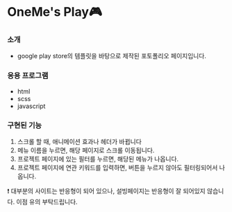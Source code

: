 <h1>OneMe's Play🎮</h1>
<h3>소개</h3>
<ul>
  <li>google play store의 템플릿을 바탕으로 제작된 포토폴리오 페이지입니다.</li>
</ul>
<h3>응용 프로그램</h3>
  <ul>
  <li>html</li>
  <li>scss</li>
  <li>javascript</li>
</ul>
<h3> 구현된 기능</h3>
<ol>
  <li>스크롤 할 때, 애니메이션 효과나 헤더가 바뀝니다</li>
  <li>메뉴 이름을 누르면, 해당 페이지로 스크롤 이동됩니다.</li>
  <li>프로젝트 페이지에 있는 필터를 누르면, 해당된 메뉴가 나옵니다.</li>
  <li>프로젝트 페이지에 연관 키워드를 입력하면, 버튼을 누르지 않아도 필터링되어서 나옵니다.</li>
</ol>
❗ 대부분의 사이트는 반응형이 되어 있으나, 설빙페이지는 반응형이 잘 되어있지 않습니다. 이점 유의 부탁드립니다.

